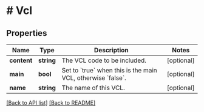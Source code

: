 # # Vcl

## Properties

Name | Type | Description | Notes
------------ | ------------- | ------------- | -------------
**content** | **string** | The VCL code to be included. | [optional]
**main** | **bool** | Set to &#x60;true&#x60; when this is the main VCL, otherwise &#x60;false&#x60;. | [optional]
**name** | **string** | The name of this VCL. | [optional]

[[Back to API list]](../../README.md#endpoints) [[Back to README]](../../README.md)
